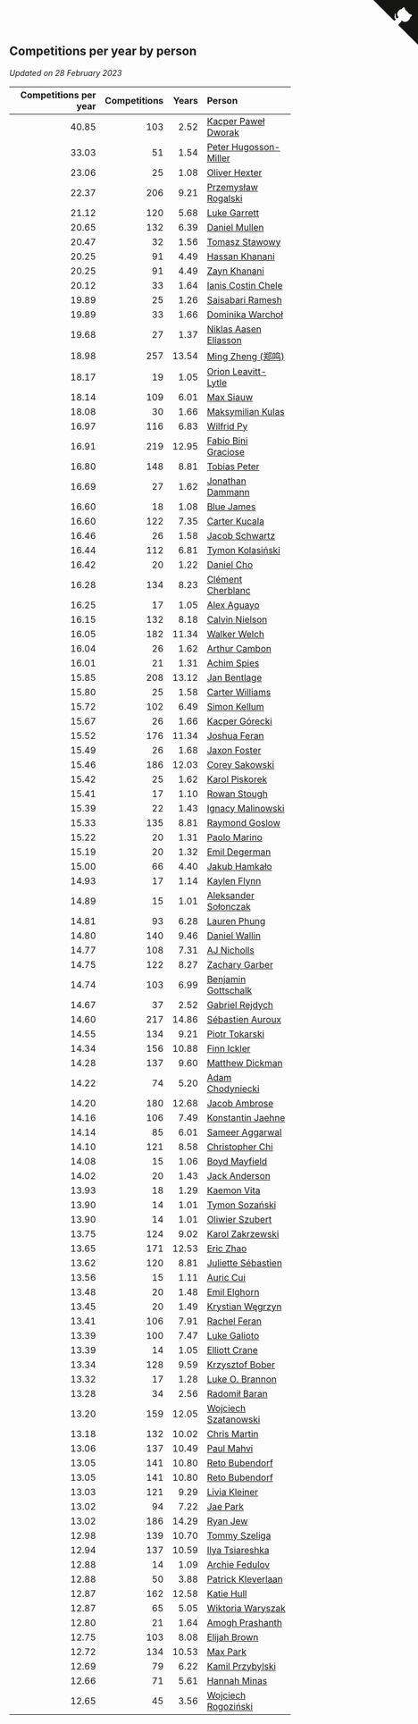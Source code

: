 ## Competitions per year by person

*Updated on 28 February 2023*

| Competitions per year | Competitions | Years | Person |
| ---: | ---: | ---: | :--- |
| 40.85 | 103 | 2.52 | [Kacper Paweł Dworak](https://www.worldcubeassociation.org/persons/2020DWOR01) |
| 33.03 | 51 | 1.54 | [Peter Hugosson-Miller](https://www.worldcubeassociation.org/persons/2021HUGO01) |
| 23.06 | 25 | 1.08 | [Oliver Hexter](https://www.worldcubeassociation.org/persons/2022HEXT01) |
| 22.37 | 206 | 9.21 | [Przemysław Rogalski](https://www.worldcubeassociation.org/persons/2013ROGA02) |
| 21.12 | 120 | 5.68 | [Luke Garrett](https://www.worldcubeassociation.org/persons/2017GARR05) |
| 20.65 | 132 | 6.39 | [Daniel Mullen](https://www.worldcubeassociation.org/persons/2016MULL04) |
| 20.47 | 32 | 1.56 | [Tomasz Stawowy](https://www.worldcubeassociation.org/persons/2021STAW01) |
| 20.25 | 91 | 4.49 | [Hassan Khanani](https://www.worldcubeassociation.org/persons/2018KHAN26) |
| 20.25 | 91 | 4.49 | [Zayn Khanani](https://www.worldcubeassociation.org/persons/2018KHAN28) |
| 20.12 | 33 | 1.64 | [Ianis Costin Chele](https://www.worldcubeassociation.org/persons/2021CHEL01) |
| 19.89 | 25 | 1.26 | [Saisabari Ramesh](https://www.worldcubeassociation.org/persons/2021RAME01) |
| 19.89 | 33 | 1.66 | [Dominika Warchoł](https://www.worldcubeassociation.org/persons/2021WARC01) |
| 19.68 | 27 | 1.37 | [Niklas Aasen Eliasson](https://www.worldcubeassociation.org/persons/2021ELIA01) |
| 18.98 | 257 | 13.54 | [Ming Zheng (郑鸣)](https://www.worldcubeassociation.org/persons/2009ZHEN11) |
| 18.17 | 19 | 1.05 | [Orion Leavitt-Lytle](https://www.worldcubeassociation.org/persons/2022LEAV01) |
| 18.14 | 109 | 6.01 | [Max Siauw](https://www.worldcubeassociation.org/persons/2017SIAU02) |
| 18.08 | 30 | 1.66 | [Maksymilian Kulas](https://www.worldcubeassociation.org/persons/2021KULA02) |
| 16.97 | 116 | 6.83 | [Wilfrid Py](https://www.worldcubeassociation.org/persons/2016PYWI01) |
| 16.91 | 219 | 12.95 | [Fabio Bini Graciose](https://www.worldcubeassociation.org/persons/2010GRAC02) |
| 16.80 | 148 | 8.81 | [Tobias Peter](https://www.worldcubeassociation.org/persons/2014PETE03) |
| 16.69 | 27 | 1.62 | [Jonathan Dammann](https://www.worldcubeassociation.org/persons/2021DAMM01) |
| 16.60 | 18 | 1.08 | [Blue James](https://www.worldcubeassociation.org/persons/2022JAME01) |
| 16.60 | 122 | 7.35 | [Carter Kucala](https://www.worldcubeassociation.org/persons/2015KUCA01) |
| 16.46 | 26 | 1.58 | [Jacob Schwartz](https://www.worldcubeassociation.org/persons/2021SCHW01) |
| 16.44 | 112 | 6.81 | [Tymon Kolasiński](https://www.worldcubeassociation.org/persons/2016KOLA02) |
| 16.42 | 20 | 1.22 | [Daniel Cho](https://www.worldcubeassociation.org/persons/2021CHOD01) |
| 16.28 | 134 | 8.23 | [Clément Cherblanc](https://www.worldcubeassociation.org/persons/2014CHER05) |
| 16.25 | 17 | 1.05 | [Alex Aguayo](https://www.worldcubeassociation.org/persons/2022AGUA01) |
| 16.15 | 132 | 8.18 | [Calvin Nielson](https://www.worldcubeassociation.org/persons/2014NIEL03) |
| 16.05 | 182 | 11.34 | [Walker Welch](https://www.worldcubeassociation.org/persons/2011WELC01) |
| 16.04 | 26 | 1.62 | [Arthur Cambon](https://www.worldcubeassociation.org/persons/2021CAMB01) |
| 16.01 | 21 | 1.31 | [Achim Spies](https://www.worldcubeassociation.org/persons/2021SPIE01) |
| 15.85 | 208 | 13.12 | [Jan Bentlage](https://www.worldcubeassociation.org/persons/2010BENT01) |
| 15.80 | 25 | 1.58 | [Carter Williams](https://www.worldcubeassociation.org/persons/2021WILL06) |
| 15.72 | 102 | 6.49 | [Simon Kellum](https://www.worldcubeassociation.org/persons/2016KELL12) |
| 15.67 | 26 | 1.66 | [Kacper Górecki](https://www.worldcubeassociation.org/persons/2021GORE01) |
| 15.52 | 176 | 11.34 | [Joshua Feran](https://www.worldcubeassociation.org/persons/2011FERA01) |
| 15.49 | 26 | 1.68 | [Jaxon Foster](https://www.worldcubeassociation.org/persons/2021FOST01) |
| 15.46 | 186 | 12.03 | [Corey Sakowski](https://www.worldcubeassociation.org/persons/2011SAKO01) |
| 15.42 | 25 | 1.62 | [Karol Piskorek](https://www.worldcubeassociation.org/persons/2021PISK01) |
| 15.41 | 17 | 1.10 | [Rowan Stough](https://www.worldcubeassociation.org/persons/2022STOU01) |
| 15.39 | 22 | 1.43 | [Ignacy Malinowski](https://www.worldcubeassociation.org/persons/2021MALI02) |
| 15.33 | 135 | 8.81 | [Raymond Goslow](https://www.worldcubeassociation.org/persons/2014GOSL01) |
| 15.22 | 20 | 1.31 | [Paolo Marino](https://www.worldcubeassociation.org/persons/2021MARI04) |
| 15.19 | 20 | 1.32 | [Emil Degerman](https://www.worldcubeassociation.org/persons/2021DEGE01) |
| 15.00 | 66 | 4.40 | [Jakub Hamkało](https://www.worldcubeassociation.org/persons/2018HAMK01) |
| 14.93 | 17 | 1.14 | [Kaylen Flynn](https://www.worldcubeassociation.org/persons/2022FLYN01) |
| 14.89 | 15 | 1.01 | [Aleksander Sołonczak](https://www.worldcubeassociation.org/persons/2022SOLO01) |
| 14.81 | 93 | 6.28 | [Lauren Phung](https://www.worldcubeassociation.org/persons/2016PHUN02) |
| 14.80 | 140 | 9.46 | [Daniel Wallin](https://www.worldcubeassociation.org/persons/2013WALL03) |
| 14.77 | 108 | 7.31 | [AJ Nicholls](https://www.worldcubeassociation.org/persons/2015NICH04) |
| 14.75 | 122 | 8.27 | [Zachary Garber](https://www.worldcubeassociation.org/persons/2014GARB01) |
| 14.74 | 103 | 6.99 | [Benjamin Gottschalk](https://www.worldcubeassociation.org/persons/2016GOTT01) |
| 14.67 | 37 | 2.52 | [Gabriel Rejdych](https://www.worldcubeassociation.org/persons/2020REJD01) |
| 14.60 | 217 | 14.86 | [Sébastien Auroux](https://www.worldcubeassociation.org/persons/2008AURO01) |
| 14.55 | 134 | 9.21 | [Piotr Tokarski](https://www.worldcubeassociation.org/persons/2013TOKA01) |
| 14.34 | 156 | 10.88 | [Finn Ickler](https://www.worldcubeassociation.org/persons/2012ICKL01) |
| 14.28 | 137 | 9.60 | [Matthew Dickman](https://www.worldcubeassociation.org/persons/2013DICK01) |
| 14.22 | 74 | 5.20 | [Adam Chodyniecki](https://www.worldcubeassociation.org/persons/2017CHOD02) |
| 14.20 | 180 | 12.68 | [Jacob Ambrose](https://www.worldcubeassociation.org/persons/2010AMBR01) |
| 14.16 | 106 | 7.49 | [Konstantin Jaehne](https://www.worldcubeassociation.org/persons/2015JAEH01) |
| 14.14 | 85 | 6.01 | [Sameer Aggarwal](https://www.worldcubeassociation.org/persons/2017AGGA01) |
| 14.10 | 121 | 8.58 | [Christopher Chi](https://www.worldcubeassociation.org/persons/2014CHIC01) |
| 14.08 | 15 | 1.06 | [Boyd Mayfield](https://www.worldcubeassociation.org/persons/2022MAYF01) |
| 14.02 | 20 | 1.43 | [Jack Anderson](https://www.worldcubeassociation.org/persons/2021ANDE05) |
| 13.93 | 18 | 1.29 | [Kaemon Vita](https://www.worldcubeassociation.org/persons/2021VITA01) |
| 13.90 | 14 | 1.01 | [Tymon Sozański](https://www.worldcubeassociation.org/persons/2022SOZA01) |
| 13.90 | 14 | 1.01 | [Oliwier Szubert](https://www.worldcubeassociation.org/persons/2022SZUB01) |
| 13.75 | 124 | 9.02 | [Karol Zakrzewski](https://www.worldcubeassociation.org/persons/2014ZAKR01) |
| 13.65 | 171 | 12.53 | [Eric Zhao](https://www.worldcubeassociation.org/persons/2010ZHAO19) |
| 13.62 | 120 | 8.81 | [Juliette Sébastien](https://www.worldcubeassociation.org/persons/2014SEBA01) |
| 13.56 | 15 | 1.11 | [Auric Cui](https://www.worldcubeassociation.org/persons/2022CUIA01) |
| 13.48 | 20 | 1.48 | [Emil Elghorn](https://www.worldcubeassociation.org/persons/2021ELGH01) |
| 13.45 | 20 | 1.49 | [Krystian Węgrzyn](https://www.worldcubeassociation.org/persons/2021WEGR01) |
| 13.41 | 106 | 7.91 | [Rachel Feran](https://www.worldcubeassociation.org/persons/2015FERA01) |
| 13.39 | 100 | 7.47 | [Luke Galioto](https://www.worldcubeassociation.org/persons/2015GALI02) |
| 13.39 | 14 | 1.05 | [Elliott Crane](https://www.worldcubeassociation.org/persons/2022CRAN01) |
| 13.34 | 128 | 9.59 | [Krzysztof Bober](https://www.worldcubeassociation.org/persons/2013BOBE01) |
| 13.32 | 17 | 1.28 | [Luke O. Brannon](https://www.worldcubeassociation.org/persons/2021BRAN02) |
| 13.28 | 34 | 2.56 | [Radomił Baran](https://www.worldcubeassociation.org/persons/2020BARA02) |
| 13.20 | 159 | 12.05 | [Wojciech Szatanowski](https://www.worldcubeassociation.org/persons/2011SZAT01) |
| 13.18 | 132 | 10.02 | [Chris Martin](https://www.worldcubeassociation.org/persons/2013MART03) |
| 13.06 | 137 | 10.49 | [Paul Mahvi](https://www.worldcubeassociation.org/persons/2012MAHV01) |
| 13.05 | 141 | 10.80 | [Reto Bubendorf](https://www.worldcubeassociation.org/persons/2012BUBE01) |
| 13.05 | 141 | 10.80 | [Reto Bubendorf](https://www.worldcubeassociation.org/persons/2012BUBE01) |
| 13.03 | 121 | 9.29 | [Livia Kleiner](https://www.worldcubeassociation.org/persons/2013KLEI03) |
| 13.02 | 94 | 7.22 | [Jae Park](https://www.worldcubeassociation.org/persons/2015PARK24) |
| 13.02 | 186 | 14.29 | [Ryan Jew](https://www.worldcubeassociation.org/persons/2008JEWR01) |
| 12.98 | 139 | 10.70 | [Tommy Szeliga](https://www.worldcubeassociation.org/persons/2012SZEL01) |
| 12.94 | 137 | 10.59 | [Ilya Tsiareshka](https://www.worldcubeassociation.org/persons/2012TERE01) |
| 12.88 | 14 | 1.09 | [Archie Fedulov](https://www.worldcubeassociation.org/persons/2022FEDU01) |
| 12.88 | 50 | 3.88 | [Patrick Kleverlaan](https://www.worldcubeassociation.org/persons/2019KLEV01) |
| 12.87 | 162 | 12.58 | [Katie Hull](https://www.worldcubeassociation.org/persons/2010HULL01) |
| 12.87 | 65 | 5.05 | [Wiktoria Waryszak](https://www.worldcubeassociation.org/persons/2018WARY01) |
| 12.80 | 21 | 1.64 | [Amogh Prashanth](https://www.worldcubeassociation.org/persons/2021PRAS01) |
| 12.75 | 103 | 8.08 | [Elijah Brown](https://www.worldcubeassociation.org/persons/2015BROW03) |
| 12.72 | 134 | 10.53 | [Max Park](https://www.worldcubeassociation.org/persons/2012PARK03) |
| 12.69 | 79 | 6.22 | [Kamil Przybylski](https://www.worldcubeassociation.org/persons/2016PRZY01) |
| 12.66 | 71 | 5.61 | [Hannah Minas](https://www.worldcubeassociation.org/persons/2017MINA04) |
| 12.65 | 45 | 3.56 | [Wojciech Rogoziński](https://www.worldcubeassociation.org/persons/2019ROGO04) |


<a href="https://github.com/JustinTimeCuber/wca_statistics" class="github-corner" aria-label="View source on Github"><svg width="80" height="80" viewBox="0 0 250 250" style="fill:#151513; color:#fff; position: absolute; top: 0; border: 0; right: 0;" aria-hidden="true"><path d="M0,0 L115,115 L130,115 L142,142 L250,250 L250,0 Z"></path><path d="M128.3,109.0 C113.8,99.7 119.0,89.6 119.0,89.6 C122.0,82.7 120.5,78.6 120.5,78.6 C119.2,72.0 123.4,76.3 123.4,76.3 C127.3,80.9 125.5,87.3 125.5,87.3 C122.9,97.6 130.6,101.9 134.4,103.2" fill="currentColor" style="transform-origin: 130px 106px;" class="octo-arm"></path><path d="M115.0,115.0 C114.9,115.1 118.7,116.5 119.8,115.4 L133.7,101.6 C136.9,99.2 139.9,98.4 142.2,98.6 C133.8,88.0 127.5,74.4 143.8,58.0 C148.5,53.4 154.0,51.2 159.7,51.0 C160.3,49.4 163.2,43.6 171.4,40.1 C171.4,40.1 176.1,42.5 178.8,56.2 C183.1,58.6 187.2,61.8 190.9,65.4 C194.5,69.0 197.7,73.2 200.1,77.6 C213.8,80.2 216.3,84.9 216.3,84.9 C212.7,93.1 206.9,96.0 205.4,96.6 C205.1,102.4 203.0,107.8 198.3,112.5 C181.9,128.9 168.3,122.5 157.7,114.1 C157.9,116.9 156.7,120.9 152.7,124.9 L141.0,136.5 C139.8,137.7 141.6,141.9 141.8,141.8 Z" fill="currentColor" class="octo-body"></path></svg></a><style>.github-corner:hover .octo-arm{animation:octocat-wave 560ms ease-in-out}@keyframes octocat-wave{0%,100%{transform:rotate(0)}20%,60%{transform:rotate(-25deg)}40%,80%{transform:rotate(10deg)}}@media (max-width:500px){.github-corner:hover .octo-arm{animation:none}.github-corner .octo-arm{animation:octocat-wave 560ms ease-in-out}}</style>
